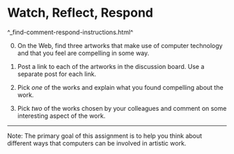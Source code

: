 Watch, Reflect, Respond
=======================

^_find-comment-respond-instructions.html^

0. On the Web, find three artworks that make use of computer technology
and that you feel are compelling in some way.

1. Post a link to each of the artworks in the discussion board.  Use
a separate post for each link.

2. Pick *one* of the works and explain what you found compelling about
the work.

3. Pick *two* of the works chosen by your colleagues and comment on some
interesting aspect of the work.

---

Note: The primary goal of this assignment is to help you think about different
ways that computers can be involved in artistic work.
